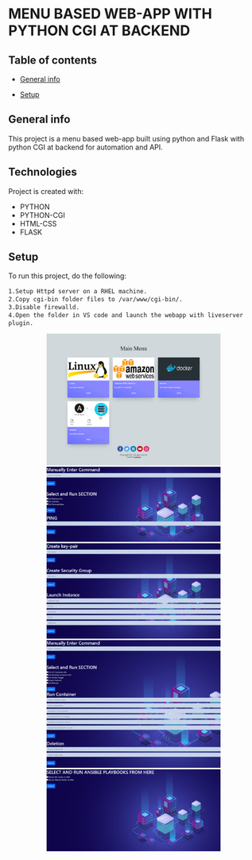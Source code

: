 # MENU BASED WEB-APP WITH PYTHON CGI AT BACKEND
## Table of contents
* [General info](#general-info)

* [Setup](#setup)

## General info
This project is a menu based web-app built using python and Flask with python CGI at backend for automation and API.

	
## Technologies
Project is created with:
* PYTHON
* PYTHON-CGI
* HTML-CSS
* FLASK

	
## Setup
To run this project, do the following:

```
1.Setup Httpd server on a RHEL machine.
2.Copy cgi-bin folder files to /var/www/cgi-bin/.
3.Disable firewalld.
4.Open the folder in VS code and launch the webapp with liveserver plugin.
```
<p align="center">
  <img src="/ss/ss1.png" width="350" >
  <img src="/ss/ss2.png" width="350" >
 <img src="/ss/ss3.png" width="350">
   <img src="/ss/ss4.png" width="350">
   <img src="/ss/ss5.png" width="350">
</p>
